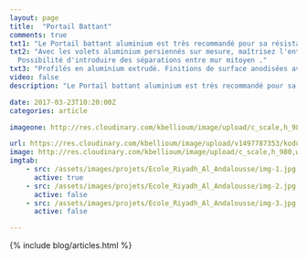 ```yaml
---
layout: page
title:  "Portail Battant"
comments: true
txt1: "Le Portail battant aluminium est très recommandé pour sa résistance et son style, c’est un grand classique des menuiseries extérieures que l'on retrouve dans bon nombre d’habitats. Composé le plus souvent de deux vantaux 'ouvrant à la française ou coulissant ', il s’ouvre de l’extérieur vers l’intérieur."
txt2: "Avec les volets aluminium persiennés sur mesure, maîtrisez l'entrée de la lumière et de l'air frais !
  Possibilité d'introduire des séparations entre mur mitoyen ."
txt3: "Profilés en aluminium extrudé. Finitions de surface anodisées avec le label Qualanod. Finitions de surface thermolaquées avec les labels Qualimarine et Qualicoat. Lames de remplissage tubulaires de différentes sections. Assemblage des lames sur le cadre par vis en inox."
video: false
description: "Le Portail battant aluminium est très recommandé pour sa résistance et son style, c’est un grand classique des menuiseries extérieures que l'on retrouve dans bon nombre d’habitats. Composé le plus souvent de deux vantaux 'ouvrant à la française ou coulissant ', il s’ouvre de l’extérieur vers l’intérieur."

date: 2017-03-23T10:20:00Z
categories: article

imageone: http://res.cloudinary.com/kbellioum/image/upload/c_scale,h_980,w_1600/v1506006966/p_lzzzmt.png

url: https://res.cloudinary.com/kbellioum/image/upload/v1497787353/kodus_xbdlh7.png
image: http://res.cloudinary.com/kbellioum/image/upload/c_scale,h_980,w_1600/v1506006966/p_lzzzmt.png
imgtab:
    - src: /assets/images/projets/Ecole_Riyadh_Al_Andalousse/img-1.jpg
      active: true
    - src: /assets/images/projets/Ecole_Riyadh_Al_Andalousse/img-2.jpg
      active: false
    - src: /assets/images/projets/Ecole_Riyadh_Al_Andalousse/img-3.jpg
      active: false

---
```


{% include blog/articles.html %}
